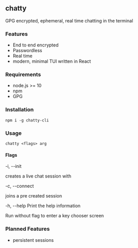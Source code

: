 ## chatty

GPG encrypted, ephemeral, real time chatting in the terminal

### Features
* End to end encrypted
* Passwordless
* Real time
* modern, minimal TUI written in React

### Requirements
* node.js >= 10
* npm
* GPG

### Installation
`npm i -g chatty-cli`

### Usage
`chatty <flags> arg`

#### Flags
-i, --init <key-id>

creates a live chat session with <key-id>

-c, --connect <key-id>
 
joins a pre created session

-h, --help
Print the help information

Run without flag to enter a key chooser screen

### Planned Features
* persistent sessions
